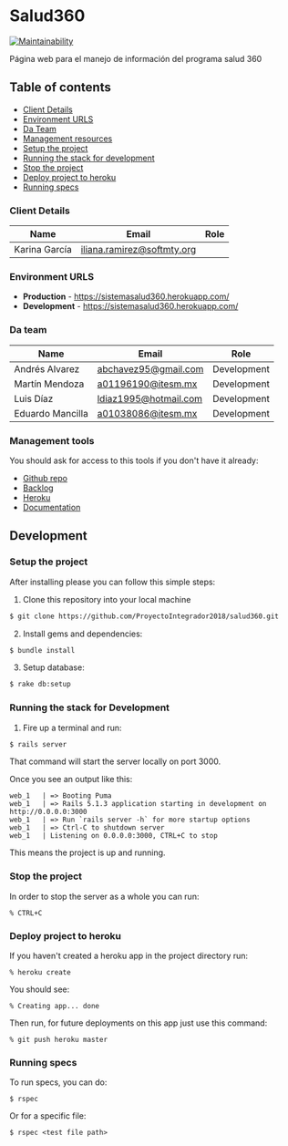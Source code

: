# Salud360

[![Maintainability](https://api.codeclimate.com/v1/badges/c73a06f13786a69e4a4d/maintainability)](https://codeclimate.com/github/ProyectoIntegrador2018/salud360/maintainability)

Página web para el manejo de información del programa salud 360

## Table of contents

* [Client Details](#client-details)
* [Environment URLS](#environment-urls)
* [Da Team](#team)
* [Management resources](#management-resources)
* [Setup the project](#setup-the-project)
* [Running the stack for development](#running-the-stack-for-development)
* [Stop the project](#stop-the-project)
* [Deploy project to heroku](#deploy-project-to-heroku)
* [Running specs](#running-specs)


### Client Details

| Name               | Email             | Role |
| ------------------ | ----------------- | ---- |
| Karina García | iliana.ramirez@softmty.org |   |


### Environment URLS

* **Production** - https://sistemasalud360.herokuapp.com/
* **Development** - https://sistemasalud360.herokuapp.com/

### Da team

| Name           | Email             | Role        |
| -------------- | ----------------- | ----------- |
| Andrés Alvarez | abchavez95@gmail.com | Development |
| Martín Mendoza | a01196190@itesm.mx | Development |
| Luis Díaz | ldiaz1995@hotmail.com | Development |
| Eduardo Mancilla | a01038086@itesm.mx | Development |

### Management tools

You should ask for access to this tools if you don't have it already:

* [Github repo](https://github.com/)
* [Backlog]()
* [Heroku](https://crowdfront-staging.herokuapp.com/)
* [Documentation](https://drive.com)

## Development

### Setup the project

After installing please you can follow this simple steps:

1. Clone this repository into your local machine

```bash
$ git clone https://github.com/ProyectoIntegrador2018/salud360.git
```

2. Install gems and dependencies:

```bash
$ bundle install
```

3. Setup database:

```bash
$ rake db:setup
```

### Running the stack for Development

1. Fire up a terminal and run:

```bash
$ rails server
```

That command will start the server locally on port 3000.


Once you see an output like this:

```
web_1   | => Booting Puma
web_1   | => Rails 5.1.3 application starting in development on http://0.0.0.0:3000
web_1   | => Run `rails server -h` for more startup options
web_1   | => Ctrl-C to shutdown server
web_1   | Listening on 0.0.0.0:3000, CTRL+C to stop
```

This means the project is up and running.

### Stop the project

In order to stop the server as a whole you can run:

```
% CTRL+C
```
### Deploy project to heroku

If you haven't created a heroku app in the project directory run:
```
% heroku create
```

You should see:
```
% Creating app... done
```

Then run, for future deployments on this app just use this command:
```
% git push heroku master
```



### Running specs

To run specs, you can do:

```
$ rspec
```

Or for a specific file:

```
$ rspec <test file path>
```
